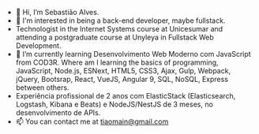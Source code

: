 - 👋 Hi, I’m Sebastião Alves.
- 👀 I'm interested in being a back-end developer, maybe fullstack.
- Technologist in the Internet Systems course at Unicesumar and attending a postgraduate course at Unyleya in Fullstack Web Development.
- 🌱 I’m currently learning Desenvolvimento Web Moderno com JavaScript from COD3R. Where am I learning the basics of programming, JavaScript, Node.js, ESNext, HTML5, CSS3, Ajax, Gulp, Webpack, jQuery, Bootsrap, React, VueJS, Angular 9, SQL, NoSQL, Express between others.
- Experiência profissional de 2 anos com ElasticStack (Elasticsearch, Logstash, Kibana e Beats) e NodeJS/NestJS de 3 meses, no desenvolvimento de APIs.
- 📫 You can contact me at tiaomain@gmail.com

<!---
Tiaomain/Tiaomain is a ✨ special ✨ repository because its `README.md` (this file) appears on your GitHub profile.
You can click the Preview link to take a look at your changes.
--->

